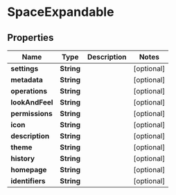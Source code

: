 # SpaceExpandable

## Properties
Name | Type | Description | Notes
------------ | ------------- | ------------- | -------------
**settings** | **String** |  |  [optional]
**metadata** | **String** |  |  [optional]
**operations** | **String** |  |  [optional]
**lookAndFeel** | **String** |  |  [optional]
**permissions** | **String** |  |  [optional]
**icon** | **String** |  |  [optional]
**description** | **String** |  |  [optional]
**theme** | **String** |  |  [optional]
**history** | **String** |  |  [optional]
**homepage** | **String** |  |  [optional]
**identifiers** | **String** |  |  [optional]
